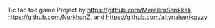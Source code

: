 Tic tac toe game
Project by https://github.com/MereilimSerikkali, https://github.com/NurkhanZ, and https://github.com/altynaiserikqyzy
